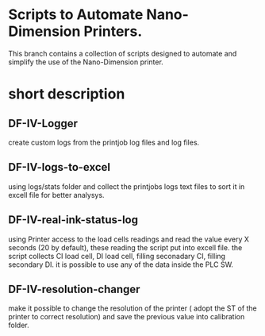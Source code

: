 # Scripts to Automate Nano-Dimension Printers.
This branch contains a collection of scripts designed to automate and simplify the use of the Nano-Dimension printer.

# short description
## DF-IV-Logger
create custom logs from the printjob log files and log files.

## DF-IV-logs-to-excel
using logs/stats folder and collect the printjobs logs text files to sort it in excell file for better analysys.

## DF-IV-real-ink-status-log
using Printer access to the load cells readings and read the value every X seconds (20 by default), these reading the script put into excell file. the script collects CI load cell, DI load cell, filling seconadary CI, filling secondary DI.
it is possible to use any of the data inside the PLC SW.

## DF-IV-resolution-changer
make it possible to change the resolution of the printer ( adopt the ST of the printer to correct resolution) and save the previous value into calibration folder.

## DF-IV-to-LDM
adopt the PCBJC file to meet the requirements of LDM printer.

# License
This project is licensed under the MIT License - see the LICENSE file for details.
